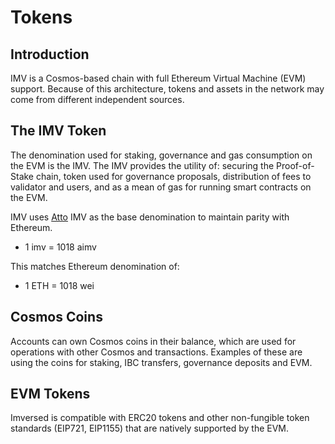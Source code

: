 # Tokens

## Introduction
IMV is a Cosmos-based chain with full Ethereum Virtual Machine (EVM) support. Because of this architecture, tokens and assets in the network may come from different independent sources.

## The IMV Token
The denomination used for staking, governance and gas consumption on the EVM is the IMV. The IMV provides the utility of: securing the Proof-of-Stake chain, token used for governance proposals, distribution of fees to validator and users, and as a mean of gas for running smart contracts on the EVM.

IMV uses [Atto](https://en.wikipedia.org/wiki/Atto-) IMV as the base denomination to maintain parity with Ethereum.

* 1 imv = 1018 aimv

This matches Ethereum denomination of:

* 1 ETH = 1018 wei

## Cosmos Coins
Accounts can own Cosmos coins in their balance, which are used for operations with other Cosmos and transactions. Examples of these are using the coins for staking, IBC transfers, governance deposits and EVM.

## EVM Tokens
Imversed is compatible with ERC20 tokens and other non-fungible token standards (EIP721, EIP1155) that are natively supported by the EVM.

